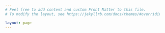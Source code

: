 ```yaml
---
# Feel free to add content and custom Front Matter to this file.
# To modify the layout, see https://jekyllrb.com/docs/themes/#overriding-theme-defaults

layout: page
---
```

<html>

<div id="canvas-container" >
  <canvas id="canvas" ></canvas>
</div>

</html>



<!-- <iframe width="560" height="315" src="https://www.youtube.com/embed/axbPSiYIeTk" title="YouTube video player" frameborder="0" allow="accelerometer; autoplay; clipboard-write; encrypted-media; gyroscope; picture-in-picture" allowfullscreen></iframe> -->

